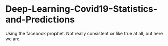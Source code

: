 # Deep-Learning-Covid19-Statistics-and-Predictions
Using the facebook prophet. Not really consistent or like true at all, but here we are.
